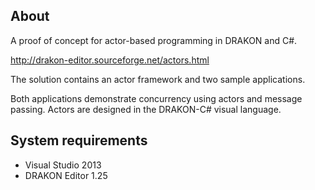 ## About

A proof of concept for actor-based programming in DRAKON and C#.

http://drakon-editor.sourceforge.net/actors.html

The solution contains an actor framework and two sample applications.

Both applications demonstrate concurrency using actors and message passing.
Actors are designed in the DRAKON-C# visual language.

## System requirements

- Visual Studio 2013
- DRAKON Editor 1.25
